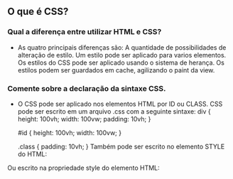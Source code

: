 ## O que é CSS?


### Qual a diferença entre utilizar HTML e CSS?
  * As quatro principais diferenças são: 
    A quantidade de possibilidades de alteração de estilo. 
    Um estilo pode ser aplicado para varios elementos. 
    Os estilos do CSS pode ser aplicado usando o sistema de herança.
    Os estilos podem ser guardados em cache, agilizando o paint da view.


### Comente sobre a declaração da sintaxe CSS.
  * O CSS pode ser aplicado nos elementos HTML por ID ou CLASS.
  CSS pode ser escrito em um arquivo .css com a seguinte sintaxe:
    div {
      height: 100vh;
      width: 100vw;
      padding: 10vh;
    }
  
    #id {
      height: 100vh;
      width: 100vw;
    }
    
    .class {
      padding: 10vh;
    }
  Também pode ser escrito no elemento STYLE do HTML:
  <style>
    div {
      height: 100vh;
      width: 100vw;
      padding: 10vh;
    }
  
    #id {
      height: 100vh;
      width: 100vw;
    }
    
    .class {
      padding: 10vh;
    }
  </style>
  Ou escrito na propriedade style do elemento HTML:
  <div style="height: 100vh; width: 100vw; padding: 10vh;"></div>


### O que é seletor, propriedade e valor para CSS?
  *Seletor é o #id, .class ou (elemento html) que faz a seleção de em qual elemento HTML aquele estilo será aplicado.
  Propriedade é o estilo que será aplicado naquele seletor: height, width, background-color, transform, etc.
  Valor é o valor que irá definir a alteração que a propriedade fará naquele seletor.


### O que é seletor CLASS para CSS?
  *É o seletor que define a base de estilos de um conjunto de elementos HTML.


### Comente sobre o seletor ID.
  *É o seletor aplicado para um caso especifico de elemento HTML.


### O que é a regra de precedência de seletores para CSS?
  *Seletor CLASS deve ser utilizado para um estilos de um conjunto de elementos HTML e o seletor ID deve utilizado para casos especificos de estilos de um ou mais elementos HTML.


### O termo BOX MODEL é utilizado em CSS quando?
  * É utilizado para quando se fala em design e layout.
  
  
### Comente sobre BORDER, PADDING, MARGIN para CSS.
  * PADDING é uma area limpa que vai ao redor do elemento HTML.
  BORDER é uma borda que vai ao redor do PADDING.
  MARGIN é uma area limpa que vai ao redor do BORDER.
  
  
### Qual é a propriedade que altera a largura e a altura em CSS?
  *Para alterar a altura é utilizado HEIGHT, enquanto para alterar a largura é utilizado WIDTH.
  
  
### Comente sobre a utilização do FLOAT em CSS.
  *Ajusta a posição de um elemento HTML em TOP, RIGHT, BOTTOM, LEFT.
